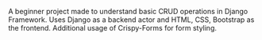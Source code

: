 A beginner project made to understand basic CRUD operations in Django Framework.
Uses Django as a backend actor and HTML, CSS, Bootstrap as the frontend. Additional usage of Crispy-Forms for form styling.
